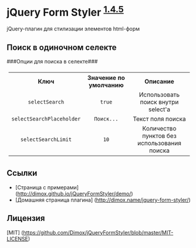 jQuery Form Styler <sup>[1.4.5](http://dimox.name/jquery-form-styler/#log)</sup>
==================
jQuery-плагин для стилизации элементов html-форм

Поиск в одиночном селекте
------
###Опции для поиска в селекте###

<table cellspacing="0" style="text-align: center; padding: 5px">
	<tr>
		<th>Ключ</th>
		<th>Значение по умолчанию</th>
		<th>Описание</th>
	</tr>
	<tr>
		<td><code>selectSearch</code></td>
		<td><code>true</code></td>
		<td>Использовать поиск внутри select'а</td>
	</tr>
	<tr>
		<td><code>selectSearchPlaceholder</code></td>
		<td><code>Поиск...</code></td>
		<td>Текст поля поиска</td>
	</tr>
	<tr>
		<td><code>selectSearchLimit</code></td>
		<td><code>10</code></td>
		<td>Количество пунктов без использования поиска</td>
	</tr>
</table>

Ссылки
------

* [Страница с примерами] (http://dimox.github.io/jQueryFormStyler/demo/)
* [Домашняя страница плагина] (http://dimox.name/jquery-form-styler/)

Лицензия
------
[MIT] (https://github.com/Dimox/jQueryFormStyler/blob/master/MIT-LICENSE)